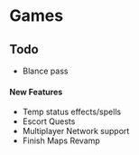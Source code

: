 # Games
## Todo
 - Blance pass
#### New Features

- Temp status effects/spells
- Escort Quests
- Multiplayer Network support
- Finish Maps Revamp

